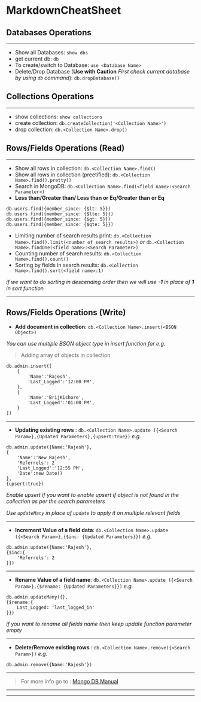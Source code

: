 # MarkdownCheatSheet
## Databases Operations
---
- Show all Databases: 
`show dbs`
- get current db:
`db`
- To create/switch to Database: `use <Database Name>`
- Delete/Drop Database (**Use with Caution** *First check current database by using `db` command*): `db.dropDatabase()`

## Collections Operations
---

- show collections: `show collections`
- create collection: `db.createCollection('<Collection Name>')`
- drop collection: `db.<Collection Name>.drop()`

## Rows/Fields Operations (Read)
---

- Show all rows in collection: `db.<Collection Name>.find()`
- Show all rows in collection (preetified): `db.<Collection Name>.find().pretty()`
- Search in MongoDB: `db.<Collection Name>.find(<field name>:<Search Parameter>)`
- **Less than/Greater than/ Less than or Eq/Greater than or Eq**
```
db.users.find({member_since: {$lt: 5}})
db.users.find({member_since: {$lte: 5}})
db.users.find({member_since: {$gt: 5}})
db.users.find({member_since: {$gte: 5}})
```
- Limiting number of search results print: `db.<Collection Name>.find().limit(<number of search results>)` *or*
  `db.<Collection Name>.findOne(<field name>:<Search Parameter>)`
- Counting number of search results: `db.<Collection Name>.find().count()`
- Sorting by fields in search results: `db.<Collection Name>.find().sort(<field name>:1)`

*if we want to do sorting in descending order then we will use **-1** in place of **1** in sort function*

---

## Rows/Fields Operations (Write)

- **Add document in collection**: `db.<Collection Name>.insert(<BSON Object>)`

*You can use multiple BSON object type in insert function for e.g.*

>Adding array of objects in collection

```
db.admin.insert([
    {
        'Name':'Rajesh',
        'Last_Logged':'12:00 PM',
    },
    {
        'Name':'BrijKishore',
        'Last_Logged':'01:00 PM',
    }
])
```
---
- **Updating existing rows** : `db.<Collection Name>.update ({<Search Param>},{Updated Parameters},{upsert:true})` 
*e.g.*
  
```
db.admin.update({Name:'Rajesh'},
{
    'Name':'New Rajesh',
    'Referrels': 2
    'Last_Logged':'12:55 PM',
    'Date':new Date()
},
{upsert:true})
```
*Enable upsert if you want to enable upsert if object is not found in the collection as per the search parameters*

*Use `updateMany` in place of `update` to apply it on multiple relevant fields*

---

- **Increment Value of a field data**: `db.<Collection Name>.update ({<Search Param>},{$inc: {Updated Parameters}})` *e.g.*
  
```
db.admin.update({Name:'Rajesh'},
{$inc:{
    'Referrels': 2
}})
```
---
- **Rename Value of a field name**: `db.<Collection Name>.update ({<Search Param>},{$rename: {Updated Parameters}})` *e.g.*

```
db.admin.updateMany({},
{$rename:{
    Last_Logged: 'last_logged_in'
}})
```
*if you want to rename all fields name then keep update function parameter empty*

---

- **Delete/Remove existing rows** : `db.<Collection Name>.remove({<Search Param>})` *e.g.*

```
db.admin.remove({Name:'Rajesh'})
```
---

>For more info go to : [Mongo DB Manual](https://docs.mongodb.com/manual/reference/operator/)
---
---
